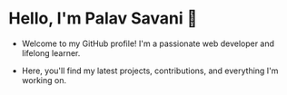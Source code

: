 # Hello, I'm Palav Savani 👋

- Welcome to my GitHub profile! I'm a passionate web developer and lifelong learner. 

- Here, you'll find my latest projects, contributions, and everything I'm working on.
